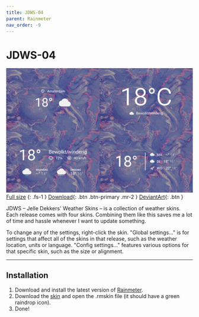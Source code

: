 ```yaml
---
title: JDWS-04
parent: Rainmeter
nav_order: -9
---
```


# JDWS-04

![](header_1500px.jpg)
[Full size](header.jpg)
{: .fs-1 }
[Download](https://github.com/adriaanjelle/JDWS-04/releases/latest){: .btn .btn-primary .mr-2 }
[DeviantArt](https://www.deviantart.com/adriaanjelle/art/JDWS-04-Updated-2024-06-17-983916279){: .btn }

JDWS – Jelle Dekkers' Weather Skins – is a collection of weather skins. Each release comes with four skins. Combining them like this saves me a lot of time and hassle whenever I want to update something.

To change any of the settings, right-click the skin. "Global settings..." is for settings that affect all of the skins in that release, such as the weather location, units or language. "Config settings..." features various options for that specific skin, such as the size or alignment.

----

## Installation

1. Download and install the latest version of [Rainmeter](https://www.rainmeter.net/).  
2. Download the [skin](https://github.com/adriaanjelle/JDWS-04/releases/latest) and open the .rmskin file (it should have a green raindrop icon).  
3. Done!
